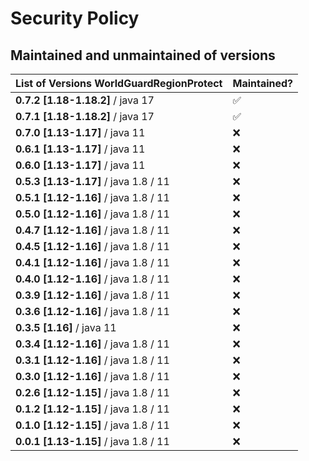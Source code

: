 # Security Policy

## Maintained and unmaintained of versions
| List of Versions WorldGuardRegionProtect | Maintained?        |
|------------------------------------------|--------------------|
| **0.7.2 [1.18-1.18.2]** / java 17        | :white_check_mark: |
| **0.7.1 [1.18-1.18.2]** / java 17        | :white_check_mark: |
| **0.7.0 [1.13-1.17]** / java 11          | :x:                |
| **0.6.1 [1.13-1.17]** / java 11          | :x:                |
| **0.6.0 [1.13-1.17]** / java 11          | :x:                |
| **0.5.3 [1.13-1.17]** / java 1.8 / 11    | :x:                |
| **0.5.1 [1.12-1.16]** / java 1.8 / 11    | :x:                |
| **0.5.0 [1.12-1.16]** / java 1.8 / 11    | :x:                |
| **0.4.7 [1.12-1.16]** / java 1.8 / 11    | :x:                |
| **0.4.5 [1.12-1.16]** / java 1.8 / 11    | :x:                |
| **0.4.1 [1.12-1.16]** / java 1.8 / 11    | :x:                |
| **0.4.0 [1.12-1.16]** / java 1.8 / 11    | :x:                |
| **0.3.9 [1.12-1.16]** / java 1.8 / 11    | :x:                |
| **0.3.6 [1.12-1.16]** / java 1.8 / 11    | :x:                |
 | **0.3.5 [1.16]**      / java 11          | :x:                |
| **0.3.4 [1.12-1.16]** / java 1.8 / 11    | :x:                |
| **0.3.1 [1.12-1.16]** / java 1.8 / 11    | :x:                |
| **0.3.0 [1.12-1.16]** / java 1.8 / 11    | :x:                |
| **0.2.6 [1.12-1.15]** / java 1.8 / 11    | :x:                |
| **0.1.2 [1.12-1.15]** / java 1.8 / 11    | :x:                |
| **0.1.0 [1.12-1.15]** / java 1.8 / 11    | :x:                |
| **0.0.1 [1.13-1.15]** / java 1.8 / 11    | :x:                |
